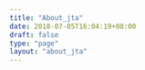 ```yaml
---
title: "About_jta"
date: 2018-07-05T16:04:19+08:00
draft: false
type: "page"
layout: "about_jta"
---
```



